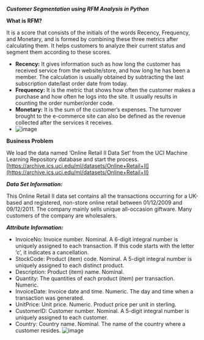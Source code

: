 ***Customer Segmentation using RFM Analysis in Python***

**What is RFM?**

It is a score that consists of the initials of the words Recency, Frequency, and Monetary, and is formed by combining these three metrics after calculating them. It helps customers to analyze their current status and segment them according to these scores.

-   **Recency:** It gives information such as how long the customer has received service from the website/store, and how long he has been a member. The calculation is usually obtained by subtracting the last subscription date/last order date from today.
-   **Frequency:**  It is the metric that shows how often the customer makes a purchase and how often he logs into the site. It usually results in counting the order number/order code.
-   **Monetary:**  It is the sum of the customer’s expenses. The turnover brought to the e-commerce site can also be defined as the revenue collected after the services it receives.
-   ![image](https://user-images.githubusercontent.com/58263509/197523224-aec3254b-536d-4ced-8da4-7be65bcae5bf.png)

**Business Problem**

We load the data named ‘Online Retail II Data Set’ from the UCI Machine Learning Repository database and start the process.  [https://archive.ics.uci.edu/ml/datasets/Online+Retail+II](https://archive.ics.uci.edu/ml/datasets/Online+Retail+II)

**_Data Set Information:_**

This Online Retail II data set contains all the transactions occurring for a UK-based and registered, non-store online retail between 01/12/2009 and 09/12/2011. The company mainly sells unique all-occasion giftware. Many customers of the company are wholesalers.

**_Attribute Information:_**

-   InvoiceNo: Invoice number. Nominal. A 6-digit integral number is uniquely assigned to each transaction. If this code starts with the letter ‘c’, it indicates a cancellation.
-   StockCode: Product (item) code. Nominal. A 5-digit integral number is uniquely assigned to each distinct product.
-   Description: Product (item) name. Nominal.
-   Quantity: The quantities of each product (item) per transaction. Numeric.
-   InvoiceDate: Invoice date and time. Numeric. The day and time when a transaction was generated.
-   UnitPrice: Unit price. Numeric. Product price per unit in sterling.
-   CustomerID: Customer number. Nominal. A 5-digit integral number is uniquely assigned to each customer.
-   Country: Country name. Nominal. The name of the country where a customer resides.
![image](https://user-images.githubusercontent.com/58263509/197523097-7e806e43-938b-4099-9686-383a3a6d9d97.png)
